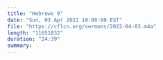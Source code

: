 ```yaml
---
title: "Hebrews 9"
date: "Sun, 03 Apr 2022 10:00:00 EST"
file: "https://cflcn.org/sermons/2022-04-03.m4a"
length: "11651832"
duration: "24:39"
summary: 
---
```


